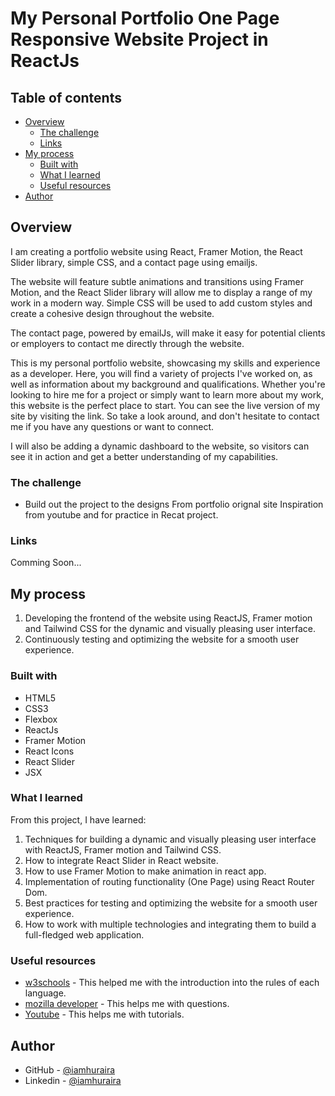 # My Personal Portfolio One Page Responsive Website Project in ReactJs


## Table of contents

- [Overview](#overview)
  - [The challenge](#the-challenge)
  - [Links](#links)
- [My process](#my-process)
  - [Built with](#built-with)
  - [What I learned](#what-i-learned)
  - [Useful resources](#useful-resources)
- [Author](#author)

## Overview

I am creating a portfolio website using React, Framer Motion, the React Slider library, simple CSS, and a contact page using emailjs.

The website will feature subtle animations and transitions using Framer Motion, and the React Slider library will allow me to display a range of my work in a modern way. Simple CSS will be used to add custom styles and create a cohesive design throughout the website.

The contact page, powered by emailJs, will make it easy for potential clients or employers to contact me directly through the website.

This is my personal portfolio website, showcasing my skills and experience as a developer. Here, you will find a variety of projects I've worked on, as well as information about my background and qualifications. Whether you're looking to hire me for a project or simply want to learn more about my work, this website is the perfect place to start. You can see the live version of my site by visiting the link. So take a look around, and don't hesitate to contact me if you have any questions or want to connect.


I will also be adding a dynamic dashboard to the website, so visitors can see it in action and get a better understanding of my capabilities.

### The challenge

- Build out the project to the designs From portfolio orignal site Inspiration from youtube and for practice in Recat project.

### Links

Comming Soon...

<!-- - Solution URL: [Solution Link](https://github.com/iamhuraira/Portfolio-live)
- Live Site URL: [Live Site ](https://iamhuraira.netlify.app/) -->

## My process
  1. Developing the frontend of the website using ReactJS, Framer motion and Tailwind CSS for the dynamic and visually pleasing user interface.
  2. Continuously testing and optimizing the website for a smooth user experience.


### Built with

- HTML5
- CSS3
- Flexbox
- ReactJs
- Framer Motion
- React Icons
- React Slider
- JSX



### What I learned

From this project, I have learned:
 1. Techniques for building a dynamic and visually pleasing user interface with ReactJS, Framer motion and Tailwind CSS.
 2. How to integrate React Slider in React website.
 3. How to use Framer Motion to make animation in react app.
 4. Implementation of routing functionality (One Page) using React Router Dom.
 5. Best practices for testing and optimizing the website for a smooth user experience.
 6. How to work with multiple technologies and integrating them to build a full-fledged web application.

### Useful resources

- [w3schools](https://www.w3schools.com/) - This helped me with the introduction into the rules of each language.
- [mozilla developer](https://developer.mozilla.org/) - This helps me with questions.
- [Youtube](https://www.youtube.com/) - This helps me with tutorials.

## Author

<!-- - Frontend Mentor - [@Huraira429](https://www.frontendmentor.io/profile/Huraira429) -->
- GitHub - [@iamhuraira](https://github.com/iamhuraira)
- Linkedin - [@iamhuraira](https://www.linkedin.com/in/iamhuraira)
<!-- - Twitter - [@i_am_huraira_](https://twitter.com/i_am_huraira_) -->
